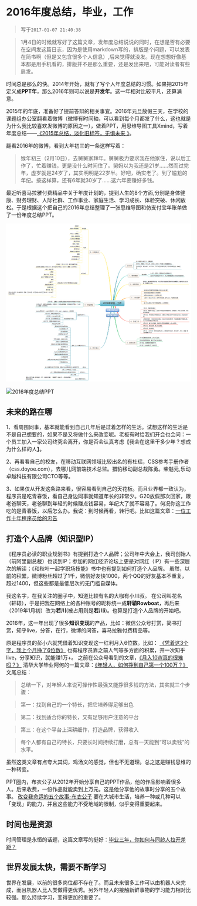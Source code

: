 # 2016年度总结，毕业，工作

>写于`2017-01-07 21:40:38`

>1月4日的时候就写好了这篇文章，发年度总结说说的同时，在想是否有必要在空间发这篇日志，因为是使用markdown写的，排版是个问题，可以发表在简书啊（但是又包含很多个人信息）,后来觉得就没发。现在想想好像基本都是用手机看的，排版并不是那么重要，还是发出来吧，可能对读者有些启发。

时间总是那么的快。2014年开始，就有了写个人年度总结的习惯。如果把2015年定义成**PPT年**，那么2016年则可以说是**开发年**。这一年相对比较平凡，还算满意。

2015年的年底，准备好了提前答辩的相关事宜。2016年元旦放假三天，在学校的课题组办公室翻看着微博（微博有时间轴，可以看到每个月都发了什么，这也就是为什么我比较喜欢发微博的原因之一），做着PPT，用思维导图工具Xmind，写着年度总结——[《2015年总结，淡化旧标签，无惧未来 》](http://user.qzone.qq.com/1019963719/blog/1451822274)。

翻看2016年的微博，看到大年初三的一条这样写着：
>猴年初三（2月10日），去舅舅家拜年。舅舅极力要求我在他家住，说以后工作了，忙着赚钱，更是没什么时间住了。舅妈以为我还是21岁……然而过完年，虚岁就是24岁了，其实明明是22岁半。好吧，确实老了。到了尴尬的年纪。按这样算，还有6年就30岁了……这六年要赚好多钱。

最近听喜马拉雅付费精品中关于年度计划的，提到人生的8个方面,分别是身体健康、财务理财、人际社群、工作事业、家庭生活、学习成长、体验突破、休闲放松。于是根据这个把自己的2016年总结整理了一张思维导图和仿支付宝年账单做了一份年度总结PPT。

![2016年度总结思维导图](./xmind.png)

![2016年度总结PPT](./ppt.jpg)

## 未来的路在哪

1、看周围同事，基本就能看到自己几年后是过着怎样的生活。试想这样的生活是不是自己想要的，如果不是又将做什么来改变呢。老板有时给我们开会也会问：一个员工加入一家公司终究会离开，你是否会认真考虑【我会在这里干多少年？想成为什么样的人】。

2、再看看自己的校友，在移动互联网领域比较出名的有杜瑶，CSS参考手册作者（css.doyoe.com），去哪儿网前端技术总监。猎豹移动副总裁陈勇。柴魁元,乐动卓越科技有限公司CTO等等。

3、如果仅从开发这条路来看，很容易看到自己的天花板。而且业界都一致认为，程序员是吃青春饭，看自己身边同事就知道年长的非常少。G20放假那次回家，跟老爸聊天，老爸聊到年轻的时候赚点钱容易，年纪大了就不容易了。何况你这工作吃的是青春饭，以后怎么办。我说：到时候再看，转行吧。比如这篇文章：[一位工作十年程序员给的忠告](http://blog.csdn.net/harderxin/article/details/39210779)

## 打造个人品牌（知识型IP）

《程序员必读的职业规划书》有提到打造个人品牌；公司年中大会上，我司创始人（前阿里副总裁）也谈到IP；参加的网红经济论坛上更是对网红（IP）有一些深层次的解读；《和秋叶一起学职场技能》书中也有提到如何打造个人品牌。
虽然，以前的积累，微博粉丝超过了1千，微信好友快1000，两个QQ的好友基本不重复，超过1400，但这些都是最低层次的无门槛自媒体。

我这名字，在我关注的圈子中，知道比较有名的大咖有小川叔。
在公司叫花名（轩辕），于是把我在网络上的各种账号的昵称统一成**轩辕Rowboat**，再后来（2019年1月初）改为**若川**(被占用则是**若川i**)。也算是打造个人品牌的开始吧。

2016年，这一年出现了很多**知识变现**的产品，比如：微信公众号打赏，简书打赏，知乎live，分答，在行，微博的问答，喜马拉雅付费精品等。

原是程序员的彭小六就凭借着知识变现这一红利月入6位数。比如：
[《凭着这3个字，我上个月挣了6位数》](http://www.jianshu.com/p/7d053c85c0bd)
也有程序员靠之前人气等多方面的积累，开一次知乎live，分享知识，就能赚1万+。
之前在公众号看到的文章，[《月入10W真的很难吗？》](http://mp.weixin.qq.com/s?__biz=MzAxNzEyODA2NQ==&mid=2650183908&idx=1&sn=8a1225cdef6acb0cf17eab426b3e899b&chksm=83e8770ab49ffe1cb25da7c55158f078e7ef2921ea46805bb82845fe88fec85e04232f6f6364&scene=0#rd)
清华大学毕业阿何的一篇文章：[《年轻人，如何挣到自己第一个100万？》](http://mp.weixin.qq.com/s?__biz=MzIwODM3MzU1NA==&mid=2247483996&idx=1&sn=e0cb929d9ae282f23c1147e81c81c3fc&chksm=97055001a072d9179d1bb5e1573269c4c4393ee8e347c74f88de08596ce0c2ac5fceb8163c35&scene=0#rd)
文尾总结：
>总结一下，对年轻人来说可操作性最强又能挣很多钱的方法，其实就三个步骤：

>第一：找到自己的一个特长，把它培养得足够出色

>第二：找到适合你的特长，又有足够用户注意的平台

>第三：在这个平台上深耕细作，打造品牌，获得收入

>每个人都有自己的特长，只要长时间持续打磨，总有一天能到“可以卖钱”的水平。

虽然这类文章有点夸大其词，鸡汤文的感觉，但也不无道理。总之这是赚钱思维的一种转变。

PPT圈内，布衣公子从2012年开始分享自己的PPT作品，他的作品影响着很多人。后来收费，一份作品就能卖到上万元。这是他分享他的故事时分享的五个故事。
[改变我命运的五个故事-布衣公子](http://mp.weixin.qq.com/s?__biz=MjM5MjQyODY1NA==&mid=2654123389&idx=1&sn=2ccfddafe2502ae5a63c1ce6059afa50&chksm=bd60727c8a17fb6a9e57e94be91decf921dc1778e0a38b32dadc8c5e8007fe6333895cd631b2&scene=0#rd)
要在大城市生活，培养一种或几种可以「变现」的能力，并且这些能力不受地域的限制，似乎变得重要起来。

## 时间也是资源

时间管理是永恒的话题，这篇文章写的挺好：[毕业三年，你如何与同龄人拉开差距？](http://weibo.com/ttarticle/p/show?id=2309404011377055416316)

## 世界发展太快，需要不断学习

世界在发展，以前的很多岗位都不存在了。而且未来很多工作可以由机器人来完成，而且机器人比人类做得更优秀。另外年轻人的接触新鲜事物的学习能力相对比较强。那么持续学习，变得更加的重要了。
